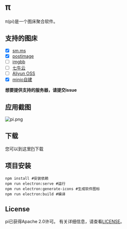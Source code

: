 # π
π(pi)是一个图床聚合软件。
## 支持的图床
- [x] [sm.ms](https://sm.ms)
- [x] [postimage](https://postimage.org)
- [ ] [imgbb](https://imgbb.com)
- [ ] [七牛云](https://portal.qiniu.com)
- [ ] [Aliyun OSS](https://www.aliyun.com/product/oss)  
- [x] [minio自建](https://docs.min.io/)  

**想要提供支持的服务器，请提交issue**
## 应用截图

![pi.png](https://i.loli.net/2020/12/27/T63dHwOy7jCpbef.png)

## 下载
您可以到这里[Pi](http://pi.milchstrabe.com)下载

## 项目安装

```
npm install #安装依赖
npm run electron:serve #运行
npm run electron:generate-icons #生成软件图标
npm run electron:build #编译
```
## License
pi已获得Apache 2.0许可。 有关详细信息，请查看[LICENSE](https://github.com/ch3n90/pi/blob/main/LICENSE)。